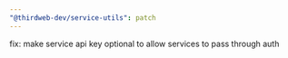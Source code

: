 ```yaml
---
"@thirdweb-dev/service-utils": patch
---
```


fix: make service api key optional to allow services to pass through auth
